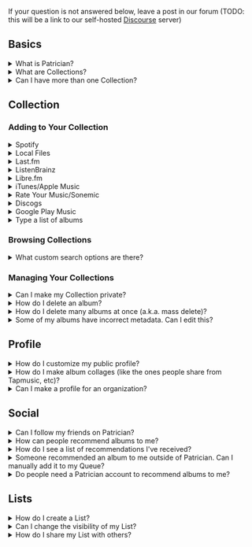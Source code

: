 If your question is not answered below, leave a post in our forum (TODO: this will be a link to our self-hosted [Discourse](https://github.com/discourse/discourse/blob/master/docs/INSTALL.md) server)

## Basics
<details>
<summary>What is Patrician?</summary>

Patrician is a music profile app that lets you create Collections of all the albums, EPs, and singles that you own, physical and/or digital. You can customize and share these profiles with anyone, and they will also have the ability to recommend albums to you. These are added to your Queue, which you can then add to your Collection.

Profiles have a wealth of customization options
</details>

<details>
<summary>What are Collections?</summary>

A Collection is a group of albums, EPs, and singles contained within your profile. This can represent physical items you own, items in your digital music library, or just a list of music that you enjoy. Others can access your Collections using your public profile link.
</details>

<details>
<summary>Can I have more than one Collection?</summary>

Yes! For example you can have one for your vinyl records and one for your digital library, you could create a wishlist Collection, etc.
</details>

## Collection

### Adding to Your Collection

<details>
<summary>Spotify</summary>

With Spotify integration, you can automatically or selectively import from your Saved Albums. You can also enable Spotify Sync, which ensures that any albums added to your Collection are also saved in your Spotify library.

In addition, you can manually add items from your playlists and recent listens using the Import page.

To authenticate, go to **Account** > **Login with Spotify**, and once you've logged in you will see these settings:
- **Import Now**: Import all Saved Albums from Spotify into your Collection. You can then choose which albums to import, or enable Sync which will automatically import everything.
- **Auto Sync**: Enables two-way synchronization between Spotify and Patrician. This will occur periodically, so your libraries are always up-to-date.
- **Recommendations**: Recommend recently listened albums to add to your library. These will show up on your home page.

</details>

<details>
<summary>Local Files</summary>

(Picard integration coming soon)
(Dropbox/Google Drive integration coming soon)

To add to your Collection from local files, it is recommended to use the command line as described below. These commands create a JSON-formatted list which you can then upload to Patrician. In the future, we will have GUI options available.

Alternatively, you can use a

### Foobar2000
https://hydrogenaud.io/index.php?topic=61784.0

### MP3Tag
https://community.mp3tag.de/t/export-album-list/19168/2

### Musicbee
https://getmusicbee.com/forum/index.php?topic=15966.0
https://getmusicbee.com/forum/index.php?topic=24004.0

### Clementine
1. Fetch missing tags from MusicBrainz
2. Upload .config/Clementine/clementine.db

**Note**: Your library MUST be organized in the following way: Artist Folder > Album Folder > Audio File, otherwise Patrician will not detect the files.
### Windows


### MacOS/Linux
1. Open the Terminal app.
2. Navigate to your music library using the "cd" command (e.g. `cd Music`)
3. Type `ls` to make sure you are in the correct folder. You should see a list of artist folders.
4. Type this command to generate a list of artists and albums: `tree -dJ -o tree.json`
5. On Patrician, go to **Account** > **Import from Local Files**, and select the "tree.json" file from your music folder.
6. Select which albums you'd like to import, or click "Select All".

</details>

<details>
<summary>Last.fm</summary>

With Last.fm integration, you can have albums added to your Collection based on your listening history. The **Scrobble Threshold** determines how many plays an album needs in order to be added. For example, if the threshold is set to 50 (the default), it would automatically be added to your Collection once you've scrobbled (played any song from) the album 50 times.

Go to **Account** > **Login with Last.fm** and type your username. No password is required. Then, you can select import options including your Scrobble Threshold.
</details>

<details>
<summary>ListenBrainz</summary>

With Last.fm integration, you can have albums added to your Collection based on your listening history. The **Scrobble Threshold** determines how many plays an album needs in order to be added. For example, if the threshold is set to 50 (the default), it would automatically be added to your Collection once you've scrobbled (played any song from) the album 50 times.

Go to **Account** > **Login with Last.fm** and type your username. No password is required. Then, you can select import options including your Scrobble Threshold.
</details>

<details>
<summary>Libre.fm</summary>

With Last.fm integration, you can have albums added to your Collection based on your listening history. The **Scrobble Threshold** determines how many plays an album needs in order to be added. For example, if the threshold is set to 50 (the default), it would automatically be added to your Collection once you've scrobbled (played any song from) the album 50 times.

Go to **Account** > **Login with Last.fm** and type your username. No password is required. Then, you can select import options including your Scrobble Threshold.
</details>

<details>
<summary>iTunes/Apple Music</summary>

You can import albums from iTunes/Apple Music into your Collection by opening iTunes and going to the File menu > Library > Export Library. Then upload the XML file that was saved.

</details>

<details>
<summary>Rate Your Music/Sonemic</summary>

Sonemic doesn't yet currently have a public API, so Patrician can't automatically sync with this service. However, you can import albums manually from your profile:

1. Navigate to your RateYourMusic profile page.
2. At the bottom, click "Export your data" or "Export with reviews" and save this to a file.
3. On Patrician, go to **Account** > **Import from RYM/Sonemic**.
4. Select the CSV file that you saved in step 2.
5. Select which albums you'd like to import, or click "Select All".
</details>

<details>
<summary>Discogs</summary>

Coming soon.
</details>

<details>
<summary>Google Play Music</summary>

Coming soon.
</details>

<details>
<summary>Type a list of albums</summary>

Coming soon.
</details>

### Browsing Collections
<details>
<summary>What custom search options are there?</summary>

</details>


### Managing Your Collections

<details>
<summary>Can I make my Collection private?</summary>

Private Collections are not supported at the moment. This is a feature we're currently investigating.
</details>

<details>
<summary>How do I delete an album?</summary>

</details>

<details>
<summary>How do I delete many albums at once (a.k.a. mass delete)?</summary>

</details>

<details>
<summary>Some of my albums have incorrect metadata. Can I edit this?</summary>

</details>

## Profile

<details>
<summary>How do I customize my public profile?</summary>

</details>

<details>
<summary>How do I make album collages (like the ones people share from Tapmusic, etc)?</summary>

You can generate album collages from your listening history or by searching/filtering your Collections.

Note: Album collages are auto-generated upon viewing.
</details>

<details>
<summary>Can I make a profile for an organization?</summary>

This is not supported at the moment, but will be in the future.
</details>

## Social

<details>
<summary>Can I follow my friends on Patrician?</summary>

Yes, you can follow your friends by visiting their profiles or searching for their username. Once you've followed them, you'll see updates in your feed when they update their Collections, have new top artists, or receive recommendations.
</details>

<details>
<summary>How can people recommend albums to me?</summary>

</details>

<details>
<summary>How do I see a list of recommendations I've received?</summary>

</details>

<details>
<summary>Someone recommended an album to me outside of Patrician. Can I manually add it to my Queue?</summary>

Yes. Your inbox is a fully manageable list of albums that you intend to listen to. You can add albums to it by navigating to your Inbox and clicking "Add".
</details>

<details>
<summary>Do people need a Patrician account to recommend albums to me?</summary>

</details>

## Lists

<details>
<summary>How do I create a List?</summary>

</details>

<details>
<summary>Can I change the visibility of my List?</summary>

</details>

<details>
<summary>How do I share my List with others?</summary>

</details>